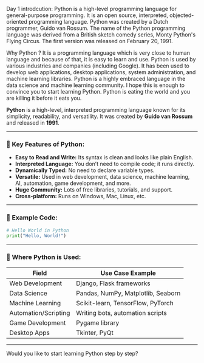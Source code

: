 Day 1
introdcution:
Python is a high-level programming language for general-purpose programming. It is an open source, interpreted, objected-oriented programming language. Python was created by a Dutch programmer, Guido van Rossum. The name of the Python programming language was derived from a British sketch comedy series, Monty Python's Flying Circus. The first version was released on February 20, 1991.

Why Python ?
It is a programming language which is very close to human language and because of that, it is easy to learn and use. Python is used by various industries and companies (including Google). It has been used to develop web applications, desktop applications, system administration, and machine learning libraries. Python is a highly embraced language in the data science and machine learning community. I hope this is enough to convince you to start learning Python. Python is eating the world and you are killing it before it eats you.

**Python** is a high-level, interpreted programming language known for its simplicity, readability, and versatility. It was created by **Guido van Rossum** and released in **1991**.

---

### 🔹 Key Features of Python:

* **Easy to Read and Write:** Its syntax is clean and looks like plain English.
* **Interpreted Language:** You don’t need to compile code; it runs directly.
* **Dynamically Typed:** No need to declare variable types.
* **Versatile:** Used in web development, data science, machine learning, AI, automation, game development, and more.
* **Huge Community:** Lots of free libraries, tutorials, and support.
* **Cross-platform:** Runs on Windows, Mac, Linux, etc.

---

### 🔹 Example Code:

```python
# Hello World in Python
print("Hello, World!")
```

---

### 🔹 Where Python is Used:

| Field                | Use Case Example                   |
| -------------------- | ---------------------------------- |
| Web Development      | Django, Flask frameworks           |
| Data Science         | Pandas, NumPy, Matplotlib, Seaborn |
| Machine Learning     | Scikit-learn, TensorFlow, PyTorch  |
| Automation/Scripting | Writing bots, automation scripts   |
| Game Development     | Pygame library                     |
| Desktop Apps         | Tkinter, PyQt                      |

---

Would you like to start learning Python step by step?


